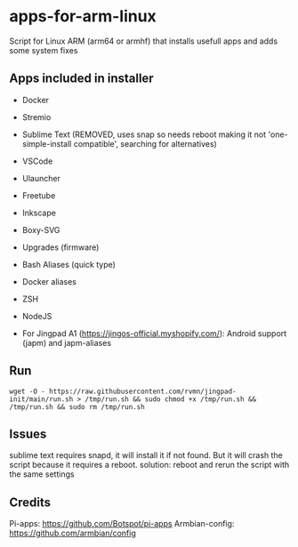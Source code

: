 # apps-for-arm-linux
Script for Linux ARM (arm64 or armhf) that installs usefull apps and adds some system fixes

## Apps included in installer
- Docker
- Stremio
- Sublime Text (REMOVED, uses snap so needs reboot making it not 'one-simple-install compatible', searching for alternatives)
- VSCode
- Ulauncher
- Freetube
- Inkscape
- Boxy-SVG
- Upgrades (firmware)
- Bash Aliases (quick type)
- Docker aliases
- ZSH
- NodeJS

- For Jingpad A1 (https://jingos-official.myshopify.com/): Android support (japm) and japm-aliases

## Run
```
wget -O - https://raw.githubusercontent.com/rvmn/jingpad-init/main/run.sh > /tmp/run.sh && sudo chmod +x /tmp/run.sh && /tmp/run.sh && sudo rm /tmp/run.sh
```
## Issues

sublime text requires snapd, it will install it if not found. But it will crash the script because it requires a reboot.
solution: reboot and rerun the script with the same settings

## Credits

Pi-apps: https://github.com/Botspot/pi-apps
Armbian-config: https://github.com/armbian/config
